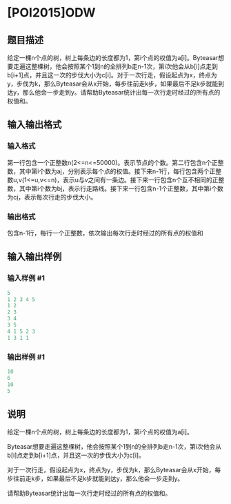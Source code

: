 # [POI2015]ODW

## 题目描述

给定一棵n个点的树，树上每条边的长度都为1，第i个点的权值为a[i]。Byteasar想要走遍这整棵树，他会按照某个1到n的全排列b走n-1次，第i次他会从b[i]点走到b[i+1]点，并且这一次的步伐大小为c[i]。对于一次行走，假设起点为x，终点为y，步伐为k，那么Byteasar会从x开始，每步往前走k步，如果最后不足k步就能到达y，那么他会一步走到y。请帮助Byteasar统计出每一次行走时经过的所有点的权值和。

## 输入输出格式

### 输入格式

第一行包含一个正整数n(2<=n<=50000)。表示节点的个数。第二行包含n个正整数，其中第i个数为a[i](1<=a[i]<=10000)，分别表示每个点的权值。接下来n-1行，每行包含两个正整数u,v(1<=u,v<=n)，表示u与v之间有一条边。接下来一行包含n个互不相同的正整数，其中第i个数为b[i](1<=b[i]<=n)，表示行走路线。接下来一行包含n-1个正整数，其中第i个数为c[i](1<=c[i]<n)，表示每次行走的步伐大小。 

### 输出格式

包含n-1行，每行一个正整数，依次输出每次行走时经过的所有点的权值和

## 输入输出样例

### 输入样例 #1

```cpp
5
1 2 3 4 5
1 2
2 3
3 4
3 5
4 1 5 2 3
1 3 1 1
```


### 输出样例 #1

```cpp
10
6
10
5
```


## 说明

给定一棵n个点的树，树上每条边的长度都为1，第i个点的权值为a[i]。

Byteasar想要走遍这整棵树，他会按照某个1到n的全排列b走n-1次，第i次他会从b[i]点走到b[i+1]点，并且这一次的步伐大小为c[i]。

对于一次行走，假设起点为x，终点为y，步伐为k，那么Byteasar会从x开始，每步往前走k步，如果最后不足k步就能到达y，那么他会一步走到y。

请帮助Byteasar统计出每一次行走时经过的所有点的权值和。

